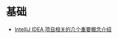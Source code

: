 # 基础

* [IntelliJ IDEA 项目相关的几个重要概念介绍](https://github.com/judasn/IntelliJ-IDEA-Tutorial/blob/master/project-composition-introduce.md)

